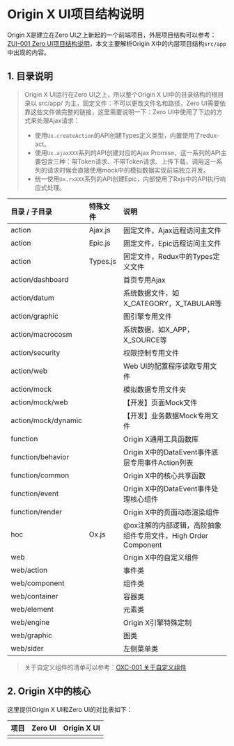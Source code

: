 # Origin X UI项目结构说明

Origin X是建立在Zero UI之上新起的一个前端项目，外层项目结构可以参考：[ZUI-001 Zero UI项目结构说明](/zero-ui/1-zero-uiji-ben-jiao-cheng/zui-001-zero-uixiang-mu-jie-gou-shuo-ming.md)，本文主要解析Origin X中的内层项目结构`src/app`中出现的内容。

## 1. 目录说明

> Origin X UI运行在Zero UI之上，所以整个Origin X UI中的目录结构的根目录以 src/app/ 为主，固定文件：不可以更改文件名和路径，Zero UI需要依靠这些文件做完整的链接，这里需要说明一下：Zero UI中使用了下边的方式来处理Ajax请求：
>
> * 使用`Ux.createAction`的API创建Types定义类型，内置使用了redux-act。
> * 使用`Ux.ajaxXXX`系列的API创建对应的Ajax Promise，这一系列的API主要包含三种：带Token请求、不带Token请求、上传下载，调用这一系列的请求时候会直接使用mock中的模拟数据实现前端独立开发。
> * 统一使用`Ux.rxXXX`系列的API创建Epic，内部使用了Rxjs中的API执行响应式处理。

| 目录 / 子目录 | 特殊文件 | 说明 |
| :--- | :--- | :--- |
| action | Ajax.js | 固定文件，Ajax远程访问主文件 |
| action | Epic.js | 固定文件，Epic远程访问主文件 |
| action | Types.js | 固定文件，Redux中的Types定义文件 |
| action/dashboard |  | 首页专用Ajax |
| action/datum |  | 系统数据文件，如X\_CATEGORY，X\_TABULAR等 |
| action/graphic |  | 图引擎专用文件 |
| action/macrocosm |  | 系统数据，如X\_APP，X\_SOURCE等 |
| action/security |  | 权限控制专用文件 |
| action/web |  | Web UI的配置程序读取专用文件 |
| action/mock |  | 模拟数据专用文件夹 |
| action/mock/web |  | 【开发】页面Mock文件 |
| action/mock/dynamic |  | 【开发】业务数据Mock专用文件 |
| function |  | Origin X通用工具函数库 |
| function/behavior |  | Origin X中的DataEvent事件底层专用事件Action列表 |
| function/common |  | Origin X中的核心共享函数 |
| function/event |  | Origin X中的DataEvent事件处理核心组件 |
| function/render |  | Origin X中的页面动态渲染组件 |
| hoc | Ox.js | @ox注解的内部逻辑，高阶抽象组件专用文件，High Order Component |
| web |  | Origin X中的自定义组件 |
| web/action |  | 事件类 |
| web/component |  | 组件类 |
| web/container |  | 容器类 |
| web/element |  | 元素类 |
| web/engine |  | Origin X引擎特殊定制 |
| web/graphic |  | 图类 |
| web/sider |  | 左侧菜单类 |

> 关于自定义组件的清单可以参考：[OXC-001 关于自定义组件](/origin-x-engine/2-oxzi-ding-yi-zu-jian/oxc-001-guan-yu-zi-ding-yi-zu-jian.md)

## 2. Origin X中的核心

这里提供Origin X UI和Zero UI的对比表如下：

| 项目 | Zero UI | Origin X UI |
| :--- | :--- | :--- |
|  |  |  |



